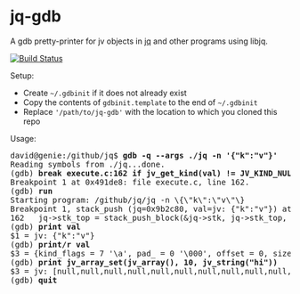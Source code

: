 # jq-gdb
A gdb pretty-printer for jv objects in [jq](https://github.com/stedolan/jq) and other programs using libjq.

[![Build Status](https://travis-ci.org/dtolnay/jq-gdb.svg?branch=master)](https://travis-ci.org/dtolnay/jq-gdb)

Setup:
- Create `~/.gdbinit` if it does not already exist
- Copy the contents of `gdbinit.template` to the end of `~/.gdbinit`
- Replace `'/path/to/jq-gdb'` with the location to which you cloned this repo

Usage:

<pre>
david@genie:/github/jq$ <b>gdb -q --args ./jq -n '{"k":"v"}'</b>
Reading symbols from ./jq...done.
(gdb) <b>break execute.c:162 if jv&#95;get&#95;kind(val) != JV&#95;KIND&#95;NULL</b>
Breakpoint 1 at 0x491de8: file execute.c, line 162.
(gdb) <b>run</b>
Starting program: /github/jq/jq -n \{\"k\":\"v\"\}
Breakpoint 1, stack&#95;push (jq=0x9b2c80, val=jv: {"k":"v"}) at execute.c:162
162	  jq-&gt;stk&#95;top = stack&#95;push&#95;block(&jq-&gt;stk, jq-&gt;stk&#95;top, sizeof(jv));
(gdb) <b>print val</b>
$1 = jv: {"k":"v"}
(gdb) <b>print/r val</b>
$3 = {kind&#95;flags = 7 '\a', pad&#95; = 0 '\000', offset = 0, size = 8, u = {ptr = 0x9b4a90, number = 5.0281890807548674e-317}}
(gdb) <b>print jv&#95;array&#95;set(jv&#95;array(), 10, jv&#95;string("hi"))</b>
$3 = jv: [null,null,null,null,null,null,null,null,null,null,"hi"]
(gdb) <b>quit</b>
</pre>
